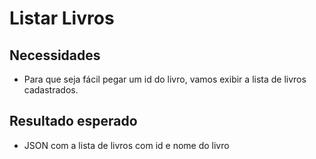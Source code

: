 # Listar Livros

## Necessidades
- Para que seja fácil pegar um id do livro, vamos exibir a lista de livros cadastrados.

## Resultado esperado
- JSON com a lista de livros com id e nome do livro


